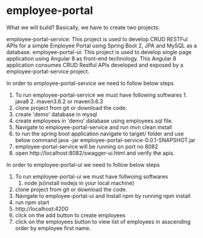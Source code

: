 # employee-portal
What we will build?
Basically, we have to create two projects:

employee-portal-service: This project is used to develop CRUD RESTFul APIs for a simple Employee Portal using Spring Boot 2, JPA and MySQL as a database.
employee-portal-ui: This project is used to develop single page application using Angular 8 as front-end technology. This Angular 8 application consumes CRUD Restful APIs developed and exposed by a employee-portal-service project.

In order to employee-portal-service we need to follow below steps
1. To run employee-portal-service we must have following softwares
		1. java8
		2. maven3.6.2 or maven3.6.3
2. clone project from git or download the code.
3. create 'demo' database in mysql
4. create employees in 'demo' database using employees.sql file.
5. Navigate to employee-portal-service and run mvn clean install
6. to run the spring boot application navigate to target/ folder and use below command
	java -jar employee-portal-service-0.0.1-SNAPSHOT.jar
7. employee-portal-service will be running on port no 8082
8. open http://localhost:8082/swagger-ui.html and verify the apis.

	
In order to employee-portal-ui we need to follow below steps
1. To run employee-portal-ui we must have follwoing softwares
	1. node js(install nodejs in your local machine)
2. clone project from git or download the code.
3. Navigate to employee-portal-ui and Install npm by running npm install
4. run npm start
5. http://localhost:4200
6. click on the add button to create employees
7. click on the employees button to view list of employees in asscending order by employee first name.
